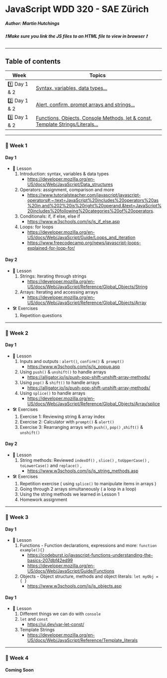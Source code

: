 # JavaScript WDD 320 - SAE Zürich
##### Author: Martin Hutchings
##### :exclamation: Make sure you link the JS files to an HTML file to view in browser :exclamation:
---
## Table of contents
|Week   |Topics   |
| ---   | ---   |
|:one: Day 1 & 2|[Syntax, variables, data types...](https://github.com/stribis/javascript_wdd320/tree/master/week_01)|
|:two: Day 1 & 2|[Alert, confirm, prompt arrays and strings...](https://github.com/stribis/javascript_wdd320/tree/master/week_02)|
|:three: Day 1 & 2|[Functions, Objects, Console Methods, let & const, Template Strings/Literals...](https://github.com/stribis/javascript_wdd320/tree/master/week_03)|


---
### :calendar: Week 1
#### Day 1
* :notebook: Lesson
  1. Introduction: syntax, variables & data types
      * https://developer.mozilla.org/en-US/docs/Web/JavaScript/Data_structures
  2. Operators: assignment, comparison and more
      * https://www.tutorialsteacher.com/javascript/javascript-operators#:~:text=JavaScript%20includes%20operators%20as%20in,and%202%20is%20right%20operand.&text=JavaScript%20includes%20following%20categories%20of%20operators.
  3. Conditionals: if, if else, else if
      * https://www.w3schools.com/js/js_if_else.asp
  4. Loops: for loops
      * https://developer.mozilla.org/en-US/docs/Web/JavaScript/Guide/Loops_and_iteration
      * https://www.freecodecamp.org/news/javascript-loops-explained-for-loop-for/
#### Day 2
* :notebook: Lesson
  1. Strings: Iterating through strings
      * https://developer.mozilla.org/en-US/docs/Web/JavaScript/Reference/Global_Objects/String
  2. Arrays: Iterating and accessing arrays
      * https://developer.mozilla.org/en-US/docs/Web/JavaScript/Reference/Global_Objects/Array
* :hammer_and_wrench: Exercises
  1. Repetition questions
---
### :calendar: Week 2
#### Day 1
* :notebook: Lesson
  1. Inputs and outputs : `alert()`, `confirm()` &` prompt()`
      * https://www.w3schools.com/js/js_popup.asp
  2. Using `push()` & `unshift()` to handle arrays
      * https://alligator.io/js/push-pop-shift-unshift-array-methods/
  3. Using `pop()` & `shift()` to handle arrays
      * https://alligator.io/js/push-pop-shift-unshift-array-methods/
  4. Using `splice()` to handle arrays
      * https://developer.mozilla.org/en-US/docs/Web/JavaScript/Reference/Global_Objects/Array/splice 
* :hammer_and_wrench: Exercises
  1. Exercise 1: Reviewing string & array index
  2. Exercise 2: Calculator with `prompt()` & `alert()`
  3. Exercise 3: Rearranging arrays with `push()`, `pop()` ,`shift()` & `unshift()`
#### Day 2
* :notebook: Lesson
  1. String methods: Reviewed `indexOf()` , `slice()` , `toUpperCase()` , `toLowerCase()` and `replace()` , 
      * https://www.w3schools.com/js/js_string_methods.asp
* :hammer_and_wrench: Exercises
  1. Repetition exercise ( using `splice()` to manipulate items in arrays )
  2. Going through 2 arrays simultaneously ( a loop in a loop)
  3. Using the string methods we learned in Lesson 1
  4. Homework assignment
---
### :calendar: Week 3
#### Day 1
* :notebook: Lesson
  1. Functions - Function declarations, expressions and more: `function example(){}`
      * https://codeburst.io/javascript-functions-understanding-the-basics-207dbf42ed99
      * https://developer.mozilla.org/en-US/docs/Web/JavaScript/Guide/Functions
  2. Objects - Object structure, methods and object literals: `let myObj = { }` 
      * https://www.w3schools.com/js/js_objects.asp
#### Day 1 
* :notebook: Lesson
  1. Different things we can do with `console`
  2. `let` and `const` 
      * https://ui.dev/var-let-const/
  3. Template Strings 
      * https://developer.mozilla.org/en-US/docs/Web/JavaScript/Reference/Template_literals
---
### :calendar: Week 4
#### Coming Soon 